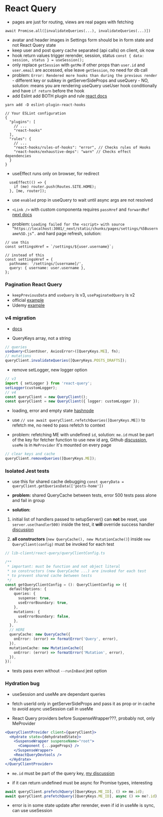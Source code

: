 # React Query

- pages are just for routing, views are real pages with fetching

```
await Promise.all([invalidateQueries(...), invalidateQueries(...)])
```

- avatar and header images in Settings form should be in form state and not React Query state
- keep user and post query cache separated (api calls) on client, ok now
- hook return values trigger rerender, session, status `const { data: session, status } = useSession();`
- only replace `getSession` with `getMe` if other props than `user.id` and `user.email` are accessed, else leave `getSession`, no need for db call
- problem: `Error: Rendered more hooks than during the previous render` - different key or subkey in getServerSideProps and useQuery - NO, solution: means you are rendering useQuery useUser hook conditionally and have `if return` before the hook
- add Eslint add BOTH plugin and rule [react docs](https://reactjs.org/docs/hooks-rules.html)

```
yarn add -D eslint-plugin-react-hooks

// Your ESLint configuration
{
  "plugins": [
    // ...
    "react-hooks"
  ],
  "rules": {
    // ...
    "react-hooks/rules-of-hooks": "error", // Checks rules of Hooks
    "react-hooks/exhaustive-deps": "warn" // Checks effect dependencies
  }
}
```

- useEffect runs only on browser, for redirect

```
  useEffect(() => {
    if (me) router.push(Routes.SITE.HOME);
  }, [me, router]);
```

- use `enabled` prop in useQuery to wait until async args are not resolved

- `<Link />` with custom componenta requires `passHref` and `forwardRef` [next docs](https://nextjs.org/docs/api-reference/next/link#dynamic-routes)

- problem: `Loading failed for the <script> with source “https://localhost:3001/_next/static/chunks/pages/settings/%5Busername%5D.js”.` and hard page refresh, solution:

```
// use this
const settingsHref = `/settings/${user.username}`;

// instead of this
const settingsHref = {
  pathname: '/settings/[username]/',
  query: { username: user.username },
};
```

### Pagination React Query

- `keepPreviousData` and `useQuery` is v3, `usePaginatedQuery` is v2
- official [example](https://github.dev/tannerlinsley/react-query)
- Udemy [example](https://github.dev/bonnie/udemy-REACT-QUERY)

### v4 migration

- [docs](https://react-query-beta.tanstack.com/guides/migrating-to-react-query-4)

- QueryKeys array, not a string

```ts
// queries
useQuery<ClientUser, AxiosError>([QueryKeys.ME], fn);
// mutations
queryClient.invalidateQueries([QueryKeys.POSTS_DRAFTS]);
```

- remove setLogger, new logger option

```ts
// v3
import { setLogger } from 'react-query';
setLogger(customLogger);
// v4
const queryClient = new QueryClient();
const queryClient = new QueryClient({ logger: customLogger });
```

- loading, error and empty state [hashnode](https://blog.whereisthemouse.com/good-practices-for-loading-error-and-empty-states-in-react)

- use `// use await queryClient.refetchQueries([QueryKeys.ME])` to refetch me, no need to pass refetch to context

- problem: refetching ME with undefined `id`, solution: `me.id` must be part of the key for fetcher function to use new id arg, Github [discussion](https://github.com/tannerlinsley/react-query/discussions/3514), `useMe` is in `MeProvider` it's mounted on every page

```ts
// clear keys and cache
queryClient.removeQueries([QueryKeys.ME]);
```

### Isolated Jest tests

- use this for shared cache debugging `const queryData = queryClient.getQueriesData(['posts-home'])`

- **problem:** shared QueryCache between tests, error 500 tests pass alone and fail in group
- **solution:**

1.  initial list of handlers passed to setupServer() can **not** be reset, use `server.use(handler500)` inside the test, it **will** override success handler [discussion](https://github.com/mswjs/msw/discussions/1289)

2.  **all constructors** (`new QueryCache(), new MutationCache()`) inside `new QueryClient(config)` must be invoked for each test

```ts
// lib-client/react-query/queryClientConfig.ts

/**
 * important: must be function and not object literal
 * so constructors (new QueryCache ...) are invoked for each test
 * to prevent shared cache between tests
 */
const getQueryClientConfig = (): QueryClientConfig => ({
  defaultOptions: {
    queries: {
      suspense: true,
      useErrorBoundary: true,
    },
    mutations: {
      useErrorBoundary: false,
    },
  },
  // HERE
  queryCache: new QueryCache({
    onError: (error) => formatError('Query', error),
  }),
  mutationCache: new MutationCache({
    onError: (error) => formatError('Mutation', error),
  }),
});
```

- tests pass even without `--runInBand` jest option

### Hydration bug

- useSession and useMe are dependant queries
- fetch userId only in getServerSideProps and pass it as prop or in cache to avoid async useSession call in useMe

- React Query providers before SuspenseWrapper???, probably not, only MeProvider

```jsx
<QueryClientProvider client={queryClient}>
  <Hydrate state={dehydratedState}>
    <SuspenseWrapper suspenseName="root">
      <Component {...pageProps} />
    </SuspenseWrapper>
    <ReactQueryDevtools />
  </Hydrate>
</QueryClientProvider>
```

- `me.id` must be part of the query key, [my discussion](https://github.com/TanStack/query/discussions/3514)

- if it can return undefined must be async for Promise types, interesting

```ts
await queryClient.prefetchQuery([QueryKeys.ME_ID], () => me.id);
await queryClient.prefetchQuery([QueryKeys.ME_ID], async () => me?.id);
```

- error is in some state update after rerender, even if id in useMe is sync, can use useSession
